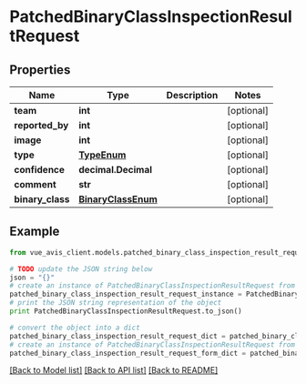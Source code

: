 # PatchedBinaryClassInspectionResultRequest


## Properties

Name | Type | Description | Notes
------------ | ------------- | ------------- | -------------
**team** | **int** |  | [optional]
**reported_by** | **int** |  | [optional]
**image** | **int** |  | [optional]
**type** | [**TypeEnum**](TypeEnum.md) |  | [optional]
**confidence** | **decimal.Decimal** |  | [optional]
**comment** | **str** |  | [optional]
**binary_class** | [**BinaryClassEnum**](BinaryClassEnum.md) |  | [optional]

## Example

```python
from vue_avis_client.models.patched_binary_class_inspection_result_request import PatchedBinaryClassInspectionResultRequest

# TODO update the JSON string below
json = "{}"
# create an instance of PatchedBinaryClassInspectionResultRequest from a JSON string
patched_binary_class_inspection_result_request_instance = PatchedBinaryClassInspectionResultRequest.from_json(json)
# print the JSON string representation of the object
print PatchedBinaryClassInspectionResultRequest.to_json()

# convert the object into a dict
patched_binary_class_inspection_result_request_dict = patched_binary_class_inspection_result_request_instance.to_dict()
# create an instance of PatchedBinaryClassInspectionResultRequest from a dict
patched_binary_class_inspection_result_request_form_dict = patched_binary_class_inspection_result_request.from_dict(patched_binary_class_inspection_result_request_dict)
```
[[Back to Model list]](..#documentation-for-models) [[Back to API list]](..#documentation-for-api-endpoints) [[Back to README]](..)

